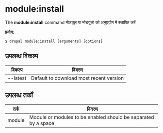 # module:install
The **module:install** command मोड्यूल या मोड्यूलो को अनुप्रयोग में स्थापित करें

**प्रयोग:**
```
$ drupal module:install [arguments] [options] 
```

## उपलब्ध विकल्प
विकल्प | विवरण
-------|-------------
--latest | Default to download most recent version

## उपलब्ध तर्कों  
तर्क | विवरण
---------|-------------
module | Module or modules to be enabled should be separated by a space
